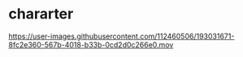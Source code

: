 # chararter

https://user-images.githubusercontent.com/112460506/193031671-8fc2e360-567b-4018-b33b-0cd2d0c266e0.mov

